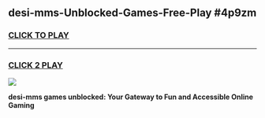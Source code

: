 
## desi-mms-Unblocked-Games-Free-Play #4p9zm
<h3>
<a href="https://us.freeplayer.one?title=desi-mms&ref=9M">CLICK TO PLAY</a></h3>
<hr>

<h3>
<a href="https://us.freeplayer.one?title=desi-mms&ref=9M">CLICK 2 PLAY</a>
  
</h3>

<a href="https://us.freeplayer.one?title=desi-mms&ref=9M"><img src="https://clearcache.store/games.png"></a>


**desi-mms games unblocked: Your Gateway to Fun and Accessible Online Gaming**
